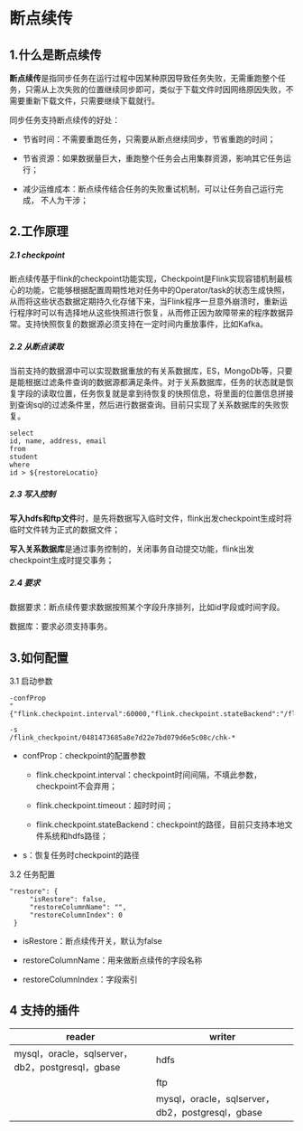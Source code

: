 # 断点续传

## 1.什么是断点续传

**断点续传**是指同步任务在运行过程中因某种原因导致任务失败，无需重跑整个任 务，只需从上次失败的位置继续同步即可，类似于下载文件时因网络原因失败，不 需要重新下载文件，只需要继续下载就行。

同步任务支持断点续传的好处：

- 节省时间：不需要重跑任务，只需要从断点继续同步，节省重跑的时间；

- 节省资源：如果数据量巨大，重跑整个任务会占用集群资源，影响其它任务运 行； 

- 减少运维成本：断点续传结合任务的失败重试机制，可以让任务自己运行完成， 不人为干涉；

## 2.工作原理

##### 2.1 checkpoint

断点续传基于flink的checkpoint功能实现，Checkpoint是Flink实现容错机制最核心的功能，它能够根据配置周期性地对任务中的Operator/task的状态生成快照，从而将这些状态数据定期持久化存储下来，当Flink程序一旦意外崩溃时，重新运行程序时可以有选择地从这些快照进行恢复，从而修正因为故障带来的程序数据异常。支持快照恢复的数据源必须支持在一定时间内重放事件，比如Kafka。

##### 2.2 从断点读取

当前支持的数据源中可以实现数据重放的有关系数据库，ES，MongoDb等，只要是能根据过滤条件查询的数据源都满足条件。对于关系数据库，任务的状态就是恢复字段的读取位置，任务恢复就是拿到待恢复的快照信息，将里面的位置信息拼接到查询sql的过滤条件里，然后进行数据查询。目前只实现了关系数据库的失败恢复。

```
select
id, name, address, email
from
student
where
id > ${restoreLocatio}
```

##### 2.3 写入控制

**写入hdfs和ftp文件**时，是先将数据写入临时文件，flink出发checkpoint生成时将临时文件转为正式的数据文件；

**写入关系数据库**是通过事务控制的，关闭事务自动提交功能，flink出发checkpoint生成时提交事务；

##### 2.4 要求

数据要求：断点续传要求数据按照某个字段升序排列，比如id字段或时间字段。

数据库：要求必须支持事务。

## 3.如何配置

3.1 启动参数

```
-confProp 
"{"flink.checkpoint.interval":60000,"flink.checkpoint.stateBackend":"/flink_checkpoint/"}"

-s 
/flink_checkpoint/0481473685a8e7d22e7bd079d6e5c08c/chk-*
```

- confProp：checkpoint的配置参数
  
  - flink.checkpoint.interval：checkpoint时间间隔，不填此参数，checkpoint不会弃用；
  
  - flink.checkpoint.timeout：超时时间；
  
  - flink.checkpoint.stateBackend：checkpoint的路径，目前只支持本地文件系统和hdfs路径；

- s：恢复任务时checkpoint的路径

3.2 任务配置

```
"restore": {
     "isRestore": false,
     "restoreColumnName": "",
     "restoreColumnIndex": 0
 }
```

- isRestore：断点续传开关，默认为false

- restoreColumnName：用来做断点续传的字段名称

- restoreColumnIndex：字段索引

## 4 支持的插件

| reader                                      | writer                                      |
| ------------------------------------------- | ------------------------------------------- |
| mysql，oracle，sqlserver，db2，postgresql，gbase | hdfs                                        |
|                                             | ftp                                         |
|                                             | mysql，oracle，sqlserver，db2，postgresql，gbase |
